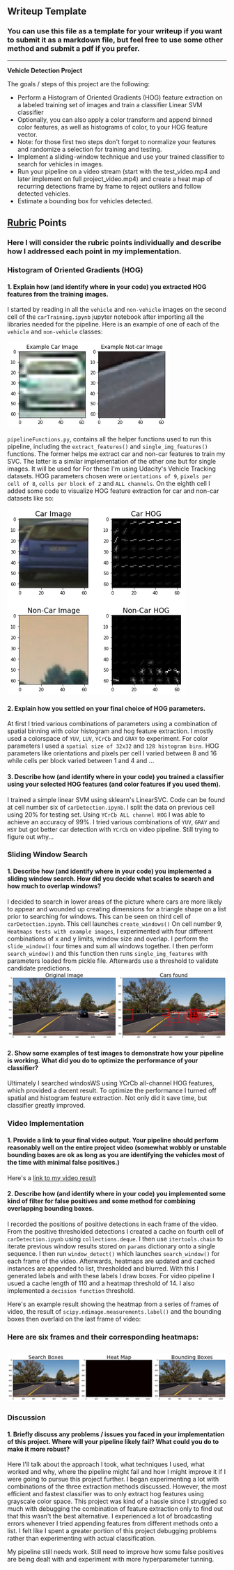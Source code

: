 ## Writeup Template
### You can use this file as a template for your writeup if you want to submit it as a markdown file, but feel free to use some other method and submit a pdf if you prefer.

---

**Vehicle Detection Project**

The goals / steps of this project are the following:

* Perform a Histogram of Oriented Gradients (HOG) feature extraction on a labeled training set of images and train a classifier Linear SVM classifier
* Optionally, you can also apply a color transform and append binned color features, as well as histograms of color, to your HOG feature vector.
* Note: for those first two steps don't forget to normalize your features and randomize a selection for training and testing.
* Implement a sliding-window technique and use your trained classifier to search for vehicles in images.
* Run your pipeline on a video stream (start with the test_video.mp4 and later implement on full project_video.mp4) and create a heat map of recurring detections frame by frame to reject outliers and follow detected vehicles.
* Estimate a bounding box for vehicles detected.

[//]: # (Image References)
[image1]: ./output_images/car_not_car.png
[image2]: ./output_images/HOG_example.png
[image3]: ./output_images/sliding_window.png
[image4]: ./examples/sliding_window.jpg
[image5]: ./output_images/heat_map1.png
[video1]: ./test_video_out-primitive.mp4

## [Rubric](https://review.udacity.com/#!/rubrics/513/view) Points
### Here I will consider the rubric points individually and describe how I addressed each point in my implementation.  

### Histogram of Oriented Gradients (HOG)

#### 1. Explain how (and identify where in your code) you extracted HOG features from the training images.

I started by reading in all the `vehicle` and `non-vehicle` images on the second cell of the `carTraining.ipynb` jupyter notebook after importing all the libraries needed for the pipeline.  Here is an example of one of each of the `vehicle` and `non-vehicle` classes:

![alt text][image1]

`pipelineFunctions.py`, contains all the helper functions used to run this pipeline, including the `extract_features()` and `single_img_features()` functions. The former helps me extract car and non-car features to train my SVC. The latter is a similar implementation of the other one but for single images. It will be used for  For these I'm using Udacity's Vehicle Tracking datasets. HOG parameters chosen were `orientations of 9`, `pixels per cell of 8`, `cells per block of 2` and `ALL channels`. On the eighth cell I added some code to visualize HOG feature extraction for car and non-car datasets like so:

![alt text][image2]

#### 2. Explain how you settled on your final choice of HOG parameters.

At first I tried various combinations of parameters using a combination of spatial binning with color histogram and hog feature extraction. I mostly used a colorspace of `YUV`, `LUV`, `YCrCb` and `GRAY` to experiment. For color parameters I used a `spatial size of 32x32` and `128 histogram bins`. HOG parameters like orientations and pixels per cell I varied between 8 and 16 while cells per block varied between 1 and 4 and   ...

#### 3. Describe how (and identify where in your code) you trained a classifier using your selected HOG features (and color features if you used them).

I trained a simple linear SVM using sklearn's LinearSVC. Code can be found at cell number six of `carDetection.ipynb`. I split the data on previous cell using 20% for testing set. Using `YCrCb ALL channel HOG` I was able to achieve an accuracy of 99%. I tried various combinations of `YUV`, `GRAY` and `HSV` but got better car detection with `YCrCb` on video pipeline. Still trying to figure out why...

### Sliding Window Search

#### 1. Describe how (and identify where in your code) you implemented a sliding window search.  How did you decide what scales to search and how much to overlap windows?

I decided to search in lower areas of the picture where cars are more likely to appear and wounded up creating dimensions for a triangle shape on a list prior to searching for windows. This can be seen on third cell of `carDetection.ipynb`. This cell launches `create_windows()`   On cell number 9, `Heatmaps tests with example images`, I experimented with four different combinations of x and y limits, window size and overlap. I perform the `slide_window()` four times and sum all windows together. I then perform `search_window()` and this function then runs `single_img_features` with parameters loaded from pickle file. Afterwards use a threshold to validate candidate predictions.
![alt text][image3]

#### 2. Show some examples of test images to demonstrate how your pipeline is working.  What did you do to optimize the performance of your classifier?

Ultimately I searched windosWS using YCrCb all-channel HOG features, which provided a decent result. To optimize the performance I turned off spatial and histogram feature extraction. Not only did it save time, but classifier greatly improved.

### Video Implementation

#### 1. Provide a link to your final video output.  Your pipeline should perform reasonably well on the entire project video (somewhat wobbly or unstable bounding boxes are ok as long as you are identifying the vehicles most of the time with minimal false positives.)
Here's a [link to my video result](./test_video_out.mp4)


#### 2. Describe how (and identify where in your code) you implemented some kind of filter for false positives and some method for combining overlapping bounding boxes.

I recorded the positions of positive detections in each frame of the video.  From the positive thresholded detections I created a cache on fourth cell of `carDetection.ipynb` using `collections.deque`. I then use `itertools.chain` to iterate previous window results stored on `params` dictionary onto a single sequence.  I then run `window_detect()` which launches `search_window()` for each frame of the video. Afterwards, heatmaps are updated and cached instances are appended to list,  thresholded and blurred. With this I generated labels and with these labels I draw boxes. For video pipeline I usued a cache length of 110 and a heatmap threshold of 14. I also implemented a `decision function` threshold.

Here's an example result showing the heatmap from a series of frames of video, the result of `scipy.ndimage.measurements.label()` and the bounding boxes then overlaid on the last frame of video:

### Here are six frames and their corresponding heatmaps:

![alt text][image5]
---

### Discussion

#### 1. Briefly discuss any problems / issues you faced in your implementation of this project.  Where will your pipeline likely fail?  What could you do to make it more robust?

Here I'll talk about the approach I took, what techniques I used, what worked and why, where the pipeline might fail and how I might improve it if I were going to pursue this project further. I began experimenting a lot with combinations of the three extraction methods discussed. However, the most efficient and fastest classifier was to only extract hog features using grayscale color space. This project was kind of a hassle since I struggled so much with debugging the combination of feature extraction only to find out that this wasn't the best alternative. I experienced a lot of broadcasting errors whenever I tried appending features from different methods onto a list. I felt like I spent a greater portion of this project debugging problems rather than experimenting with actual classification.

My pipeline still needs work. Still need to improve how some false positives are being dealt with and experiment with more hyperparameter tunning.

